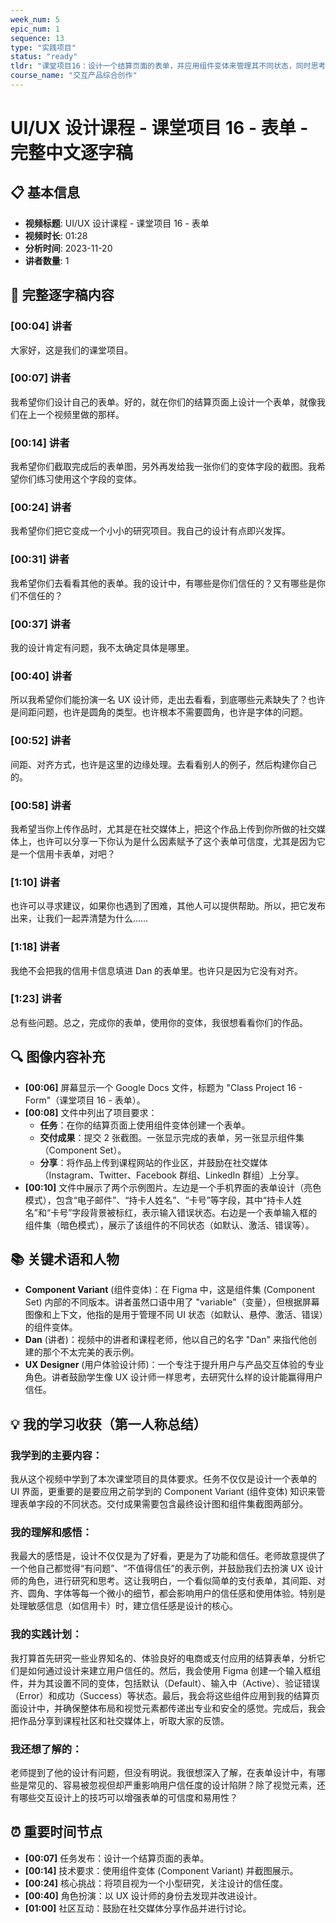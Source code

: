 ```yaml
---
week_num: 5
epic_num: 1
sequence: 13
type: "实践项目"
status: "ready"
tldr: "课堂项目16：设计一个结算页面的表单，并应用组件变体来管理其不同状态，同时思考如何通过设计提升表单的可信度。"
course_name: "交互产品综合创作"
---
```


# UI/UX 设计课程 - 课堂项目 16 - 表单 - 完整中文逐字稿

## 📋 基本信息
- **视频标题**: UI/UX 设计课程 - 课堂项目 16 - 表单
- **视频时长**: 01:28
- **分析时间**: 2023-11-20
- **讲者数量**: 1

## 📝 完整逐字稿内容

### [00:04] 讲者
大家好，这是我们的课堂项目。

### [00:07] 讲者
我希望你们设计自己的表单。好的，就在你们的结算页面上设计一个表单，就像我们在上一个视频里做的那样。

### [00:14] 讲者
我希望你们截取完成后的表单图，另外再发给我一张你们的变体字段的截图。我希望你们练习使用这个字段的变体。

### [00:24] 讲者
我希望你们把它变成一个小小的研究项目。我自己的设计有点即兴发挥。

### [00:31] 讲者
我希望你们去看看其他的表单。我的设计中，有哪些是你们信任的？又有哪些是你们不信任的？

### [00:37] 讲者
我的设计肯定有问题，我不太确定具体是哪里。

### [00:40] 讲者
所以我希望你们能扮演一名 UX 设计师，走出去看看，到底哪些元素缺失了？也许是间距问题，也许是圆角的类型。也许根本不需要圆角，也许是字体的问题。

### [00:52] 讲者
间距、对齐方式，也许是这里的边缘处理。去看看别人的例子，然后构建你自己的。

### [00:58] 讲者
我希望当你上传作品时，尤其是在社交媒体上，把这个作品上传到你所做的社交媒体上，也许可以分享一下你认为是什么因素赋予了这个表单可信度，尤其是因为它是一个信用卡表单，对吧？

### [1:10] 讲者
也许可以寻求建议，如果你也遇到了困难，其他人可以提供帮助。所以，把它发布出来，让我们一起弄清楚为什么……

### [1:18] 讲者
我绝不会把我的信用卡信息填进 Dan 的表单里。也许只是因为它没有对齐。

### [1:23] 讲者
总有些问题。总之，完成你的表单，使用你的变体，我很想看看你们的作品。

## 🔍 图像内容补充
- **[00:06]** 屏幕显示一个 Google Docs 文件，标题为 "Class Project 16 - Form"（课堂项目 16 - 表单）。
- **[00:08]** 文件中列出了项目要求：
    - **任务**：在你的结算页面上使用组件变体创建一个表单。
    - **交付成果**：提交 2 张截图。一张显示完成的表单，另一张显示组件集（Component Set）。
    - **分享**：将作品上传到课程网站的作业区，并鼓励在社交媒体（Instagram、Twitter、Facebook 群组、LinkedIn 群组）上分享。
- **[00:10]** 文件中展示了两个示例图片。左边是一个手机界面的表单设计（亮色模式），包含“电子邮件”、“持卡人姓名”、“卡号”等字段，其中“持卡人姓名”和“卡号”字段背景被标红，表示输入错误状态。右边是一个表单输入框的组件集（暗色模式），展示了该组件的不同状态（如默认、激活、错误等）。

## 📚 关键术语和人物
- **Component Variant** (组件变体)：在 Figma 中，这是组件集 (Component Set) 内部的不同版本。讲者虽然口语中用了 "variable"（变量），但根据屏幕图像和上下文，他指的是用于管理不同 UI 状态（如默认、悬停、激活、错误）的组件变体。
- **Dan** (讲者)：视频中的讲者和课程老师，他以自己的名字 "Dan" 来指代他创建的那个不太完美的表示例。
- **UX Designer** (用户体验设计师)：一个专注于提升用户与产品交互体验的专业角色。讲者鼓励学生像 UX 设计师一样思考，去研究什么样的设计能赢得用户信任。

## 💡 我的学习收获（第一人称总结）

### 我学到的主要内容：
我从这个视频中学到了本次课堂项目的具体要求。任务不仅仅是设计一个表单的 UI 界面，更重要的是要应用之前学到的 Component Variant (组件变体) 知识来管理表单字段的不同状态。交付成果需要包含最终设计图和组件集截图两部分。

### 我的理解和感悟：
我最大的感悟是，设计不仅仅是为了好看，更是为了功能和信任。老师故意提供了一个他自己都觉得“有问题”、“不值得信任”的表示例，并鼓励我们去扮演 UX 设计师的角色，进行研究和思考。这让我明白，一个看似简单的支付表单，其间距、对齐、圆角、字体等每一个微小的细节，都会影响用户的信任感和使用体验。特别是处理敏感信息（如信用卡）时，建立信任感是设计的核心。

### 我的实践计划：
我打算首先研究一些业界知名的、体验良好的电商或支付应用的结算表单，分析它们是如何通过设计来建立用户信任的。然后，我会使用 Figma 创建一个输入框组件，并为其设置不同的变体，包括默认（Default）、输入中（Active）、验证错误（Error）和成功（Success）等状态。最后，我会将这些组件应用到我的结算页面设计中，并确保整体布局和视觉元素都传递出专业和安全的感觉。完成后，我会把作品分享到课程社区和社交媒体上，听取大家的反馈。

### 我还想了解的：
老师提到了他的设计有问题，但没有明说。我很想深入了解，在表单设计中，有哪些是常见的、容易被忽视但却严重影响用户信任度的设计陷阱？除了视觉元素，还有哪些交互设计上的技巧可以增强表单的可信度和易用性？

## ⏰ 重要时间节点
- **[00:07]** 任务发布：设计一个结算页面的表单。
- **[00:14]** 技术要求：使用组件变体 (Component Variant) 并截图展示。
- **[00:24]** 核心挑战：将项目视为一个小型研究，关注设计的信任度。
- **[00:40]** 角色扮演：以 UX 设计师的身份去发现并改进设计。
- **[01:00]** 社区互动：鼓励在社交媒体分享作品并进行讨论。